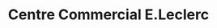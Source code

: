 ---
title: "Centre Commercial E.Leclerc"
url: /valenciennes/centre-commercial-e-leclerc/
shop: supermarché
---